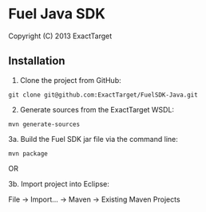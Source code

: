 Fuel Java SDK
=============

Copyright (C) 2013 ExactTarget

Installation
------------

1. Clone the project from GitHub:

`git clone git@github.com:ExactTarget/FuelSDK-Java.git`

2. Generate sources from the ExactTarget WSDL:

`mvn generate-sources`

3a. Build the Fuel SDK jar file via the command line:

`mvn package`

OR

3b. Import project into Eclipse:

File -> Import... -> Maven -> Existing Maven Projects
